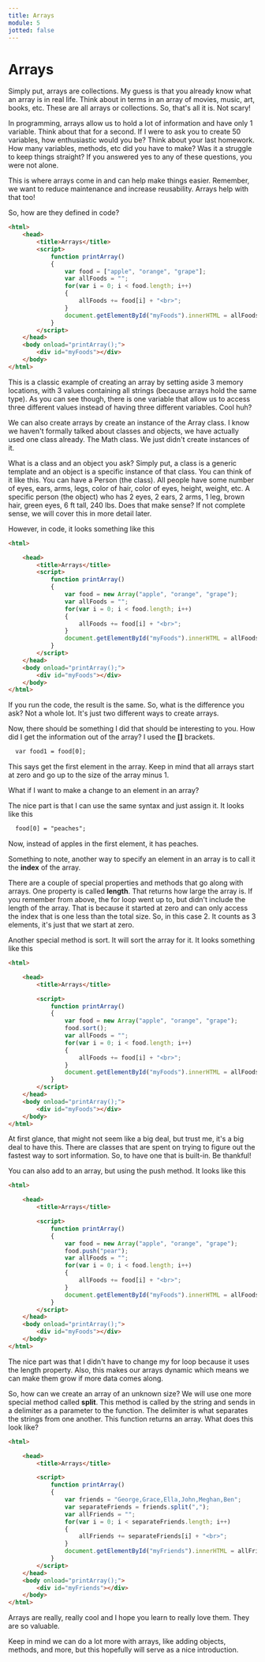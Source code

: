 ```yaml
---
title: Arrays
module: 5
jotted: false
---
```


# Arrays

Simply put, arrays are collections.  My guess is that you already know what an array is in real life.  Think about in terms in an array of movies, music, art, books, etc.  These are all arrays or collections.  So, that's all it is.  Not scary!

In programming, arrays allow us to hold a lot of information and have only 1 variable.  Think about that for a second. If I were to ask you to create 50 variables, how enthusiastic would you be?  Think about your last homework.  How many variables, methods, etc did you have to make?  Was it a struggle to keep things straight?  If you answered yes to any of these questions, you were not alone.

This is where arrays come in and can help make things easier.  Remember, we want to reduce maintenance and increase reusability.  Arrays help with that too!

So, how are they defined in code?

```html
<html>
    <head>
        <title>Arrays</title>
        <script>
            function printArray()
            {
                var food = ["apple", "orange", "grape"];
                var allFoods = "";
                for(var i = 0; i < food.length; i++)
                {
                    allFoods += food[i] + "<br>";
                }
                document.getElementById("myFoods").innerHTML = allFoods;
            }
        </script>
    </head>
    <body onload="printArray();">
        <div id="myFoods"></div>
    </body>
</html>
```

This is a classic example of creating an array by setting aside 3 memory locations, with 3 values containing all strings (because arrays hold the same type). As you can see though, there is one variable that allow us to access three different values instead of having three different variables.  Cool huh?

We can also create arrays by create an instance of the Array class.  I know we haven't formally talked about classes and objects, we have actually used one class already.  The Math class.  We just didn't create instances of it.

What is a class and an object you ask?  Simply put, a class is a generic template and an object is a specific instance of that class.  You can think of it like this.  You can have a Person (the class).  All people have some number of eyes, ears, arms, legs, color of hair, color of eyes, height, weight, etc.  A specific person (the object) who has 2 eyes, 2 ears, 2 arms, 1 leg, brown hair, green eyes, 6 ft tall, 240 lbs.  Does that make sense?  If not complete sense, we will cover this in more detail later.

However, in code, it looks something like this

```html
<html>

    <head>
        <title>Arrays</title>
        <script>
            function printArray()
            {
                var food = new Array("apple", "orange", "grape");
                var allFoods = "";
                for(var i = 0; i < food.length; i++)
                {
                    allFoods += food[i] + "<br>";
                }
                document.getElementById("myFoods").innerHTML = allFoods;
            }
        </script>
    </head>
    <body onload="printArray();">
        <div id="myFoods"></div>
    </body>
</html>
```

If you run the code, the result is the same.  So, what is the difference you ask?  Not a whole lot.  It's just two different ways to create arrays.

Now, there should be something I did that should be interesting to you.  How did I get the information out of the array?  I used the **[]** brackets.

```html
  var food1 = food[0];
```

This says get the first element in the array.  Keep in mind that all arrays start at zero and go up to the size of the array minus 1.

What if I want to make a change to an element in an array?

The nice part is that I can use the same syntax and just assign it.  It looks like this

```html
  food[0] = "peaches";
```
Now, instead of apples in the first element, it has peaches.

Something to note, another way to specify an element in an array is to call it the **index** of the array.

There are a couple of special properties and methods that go along with arrays.  One property is called **length**.  That returns how large the array is.  If you remember from above, the for loop went up to, but didn't include the length of the array.  That is because it started at zero and can only access the index that is one less than the total size. So, in this case 2.  It counts as 3 elements, it's just that we start at zero.

Another special method is sort. It will sort the array for it.  It looks something like this

```html
<html>

    <head>
        <title>Arrays</title>

        <script>
            function printArray()
            {
                var food = new Array("apple", "orange", "grape");
                food.sort();
                var allFoods = "";
                for(var i = 0; i < food.length; i++)
                {
                    allFoods += food[i] + "<br>";
                }
                document.getElementById("myFoods").innerHTML = allFoods;
            }        
        </script>
    </head>
    <body onload="printArray();">
        <div id="myFoods"></div>
    </body>
</html>
```

At first glance, that might not seem like a big deal, but trust me, it's a big deal to have this.  There are classes that are spent on trying to figure out the fastest way to sort information.  So, to have one that is built-in.  Be thankful!

You can also add to an array, but using the push method.  It looks like this

```html
<html>

    <head>
        <title>Arrays</title>

        <script>
            function printArray()
            {
                var food = new Array("apple", "orange", "grape");
                food.push("pear");
                var allFoods = "";
                for(var i = 0; i < food.length; i++)
                {
                    allFoods += food[i] + "<br>";
                }
                document.getElementById("myFoods").innerHTML = allFoods;
            }        
        </script>
    </head>
    <body onload="printArray();">
        <div id="myFoods"></div>
    </body>
</html>
```

The nice part was that I didn't have to change my for loop because it uses the length property.  Also, this makes our arrays dynamic which means we can make them grow if more data comes along.

So, how can we create an array of an unknown size?  We will use one more special method called **split**.  This method is called by the string and sends in a delimiter as a parameter to the function.  The delimiter is what separates the strings from one another.  This function returns an array.  What does this look like?

```html
<html>

    <head>
        <title>Arrays</title>

        <script>
            function printArray()
            {
                var friends = "George,Grace,Ella,John,Meghan,Ben";
                var separateFriends = friends.split(",");
                var allFriends = "";
                for(var i = 0; i < separateFriends.length; i++)
                {
                    allFriends += separateFriends[i] + "<br>";
                }
                document.getElementById("myFriends").innerHTML = allFriends;
            }        
        </script>
    </head>
    <body onload="printArray();">
        <div id="myFriends"></div>
    </body>
</html>
```

Arrays are really, really cool and I hope you learn to really love them.  They are so valuable.

Keep in mind we can do a lot more with arrays, like adding objects, methods, and more, but this hopefully will serve as a nice introduction.